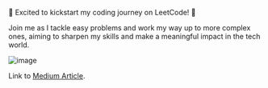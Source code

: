 🌟 Excited to kickstart my coding journey on LeetCode! 🚀

Join me as I tackle easy problems and work my way up to more complex ones, aiming to sharpen my skills and make a meaningful impact in the tech world.

![image](https://github.com/riteshakya037/leet-code-solutions/assets/9533579/6f4d5d7a-7fd7-4a46-8b39-2380355aff60)

Link to [Medium Article](https://link.medium.com/cnjlBYUvSHb). 
